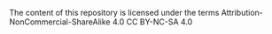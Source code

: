 The content of this repository is licensed under the terms Attribution-NonCommercial-ShareAlike 4.0 CC BY-NC-SA 4.0